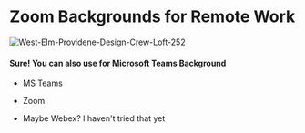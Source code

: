 # Zoom Backgrounds for Remote Work

![West-Elm-Providene-Design-Crew-Loft-252](https://user-images.githubusercontent.com/5832616/125695960-82f6b80e-a299-4cd4-898e-3bfe9665230b.jpg)

#### Sure! You can also use for Microsoft Teams Background

- MS Teams

- Zoom

- Maybe Webex? I haven't tried that yet
